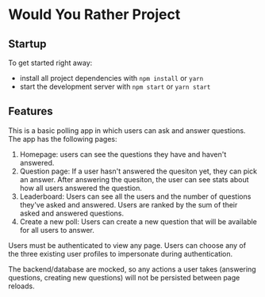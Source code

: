 # Would You Rather Project

## Startup

To get started right away:

- install all project dependencies with `npm install` or `yarn`
- start the development server with `npm start` or `yarn start`

## Features

This is a basic polling app in which users can ask and answer questions. The app has the following pages:

1. Homepage: users can see the questions they have and haven't answered.
2. Question page: If a user hasn't answered the quesiton yet, they can pick an answer. After answering the quesiton, the user can see stats about how all users answered the question.
3. Leaderboard: Users can see all the users and the number of questions they've asked and answered. Users are ranked by the sum of their asked and answered questions.
4. Create a new poll: Users can create a new question that will be available for all users to answer.

Users must be authenticated to view any page. Users can choose any of the three existing user profiles to impersonate during authentication.

The backend/database are mocked, so any actions a user takes (answering questions, creating new questions) will not be persisted between page reloads.
